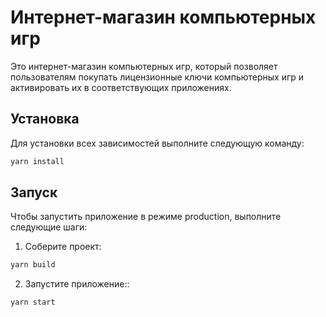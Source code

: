 # Интернет-магазин компьютерных игр

Это интернет-магазин компьютерных игр, который позволяет пользователям покупать лицензионные ключи компьютерных игр и активировать их в соответствующих приложениях.

## Установка

Для установки всех зависимостей выполните следующую команду:

```bash
yarn install
```

## Запуск

Чтобы запустить приложение в режиме production, выполните следующие шаги:

1. Соберите проект:

```bash
yarn build
```

2. Запустите приложение::

```bash
yarn start
```
